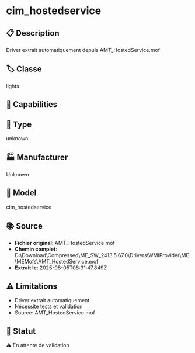 # cim_hostedservice

## 📋 Description
Driver extrait automatiquement depuis AMT_HostedService.mof

## 🏷️ Classe
lights

## 🔧 Capabilities


## 📡 Type
unknown

## 🏭 Manufacturer
Unknown

## 📱 Model
cim_hostedservice

## 📚 Source
- **Fichier original**: AMT_HostedService.mof
- **Chemin complet**: D:\Download\Compressed\ME_SW_2413.5.67.0\Drivers\WMIProvider\ME\MEMofs\AMT_HostedService.mof
- **Extrait le**: 2025-08-05T08:31:47.849Z

## ⚠️ Limitations
- Driver extrait automatiquement
- Nécessite tests et validation
- Source: AMT_HostedService.mof

## 🚀 Statut
⚠️ En attente de validation
